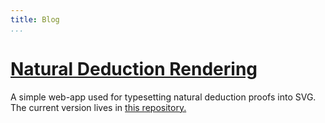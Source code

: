 ```yaml
---
title: Blog
...
```

# [Natural Deduction Rendering](/pages/nd-render)

A simple web-app used for typesetting natural deduction proofs into
SVG. The current version lives in [this repository.](https://github.com/damon-sava-stanley/nd-rendering)